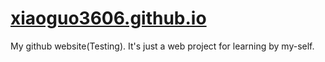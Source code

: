 # [xiaoguo3606.github.io](https://xiaoguo3606.github.io)
My github website(Testing).
It's just a web project for learning by my-self.
